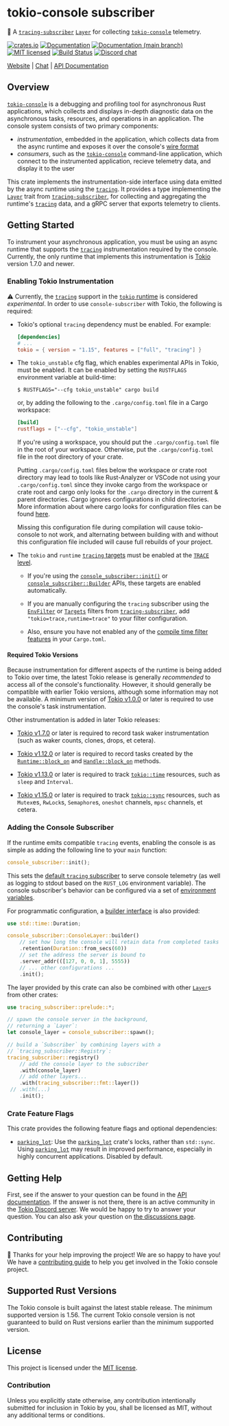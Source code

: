 # tokio-console subscriber

&#x1F4E1;&#xFE0F;  A [`tracing-subscriber`] [`Layer`] for collecting
[`tokio-console`] telemetry.

[![crates.io][crates-badge]][crates-url]
[![Documentation][docs-badge]][docs-url]
[![Documentation (`main` branch)][docs-main-badge]][docs-main-url]
[![MIT licensed][mit-badge]][mit-url]
[![Build Status][actions-badge]][actions-url]
[![Discord chat][discord-badge]][discord-url]

[Website](https://tokio.rs) | [Chat][discord-url] | [API Documentation][docs-url]

[crates-badge]: https://img.shields.io/crates/v/console-subscriber.svg
[crates-url]: https://crates.io/crates/console-subscriber
[docs-badge]: https://docs.rs/console-subscriber/badge.svg
[docs-url]: https://docs.rs/console-subscriber
[docs-main-badge]: https://img.shields.io/netlify/0e5ffd50-e1fa-416e-b147-a04dab28cfb1?label=docs%20%28main%20branch%29
[docs-main-url]: https://tokio-console.netlify.app/console_subscriber/
[mit-badge]: https://img.shields.io/badge/license-MIT-blue.svg
[mit-url]: ../LICENSE
[actions-badge]: https://github.com/tokio-rs/console/workflows/CI/badge.svg
[actions-url]:https://github.com/tokio-rs/console/actions?query=workflow%3ACI
[discord-badge]: https://img.shields.io/discord/500028886025895936?logo=discord&label=discord&logoColor=white

## Overview

[`tokio-console`] is a debugging and profiling tool for asynchronous Rust
applications, which collects and displays in-depth diagnostic data on the
asynchronous tasks, resources, and operations in an application. The console
system consists of two primary components:

* _instrumentation_, embedded in the application, which collects data from the
  async runtime and exposes it over the console's [wire format]
* _consumers_, such as the [`tokio-console`] command-line application, which
  connect to the instrumented application, recieve telemetry data, and display
  it to the user

This crate implements the instrumentation-side interface using data
emitted by the async runtime using the [`tracing`]. It provides a type
implementing the [`Layer`] trait from [`tracing-subscriber`], for collecting and
aggregating the runtime's [`tracing`] data, and a gRPC server that exports
telemetry to clients.

[wire format]: https://crates.io/crates/console-api

## Getting Started

To instrument your asynchronous application, you must be using an async runtime
that supports the [`tracing`] instrumentation required by the console.
Currently, the only runtime that implements this instrumentation is [Tokio]
version 1.7.0 and newer.

### Enabling Tokio Instrumentation

&#x26A0;&#xFE0F; Currently, the [`tracing`] support in the [`tokio`
runtime][Tokio] is considered *experimental*. In order to use
`console-subscriber` with Tokio, the following is required:

* Tokio's optional `tracing` dependency must be enabled. For example:
  ```toml
  [dependencies]
  # ...
  tokio = { version = "1.15", features = ["full", "tracing"] }
  ```

* The `tokio_unstable` cfg flag, which enables experimental APIs in Tokio, must
  be enabled. It can be enabled by setting the `RUSTFLAGS` environment variable
  at build-time:
  ```shell
  $ RUSTFLAGS="--cfg tokio_unstable" cargo build
  ```
  or, by adding the following to the `.cargo/config.toml` file in a Cargo workspace:
  ```toml
  [build]
  rustflags = ["--cfg", "tokio_unstable"]
  ```
  If you're using a workspace, you should put the `.cargo/config.toml` file in the root of your workspace.
  Otherwise, put the `.cargo/config.toml` file in the root directory of your crate.
  
  Putting `.cargo/config.toml` files below the workspace or crate root directory may lead to tools like
  Rust-Analyzer or VSCode not using your `.cargo/config.toml` since they invoke cargo from
  the workspace or crate root and cargo only looks for the `.cargo` directory in the current & parent directories.
  Cargo ignores configurations in child directories.
  More information about where cargo looks for configuration files can be found
  [here](https://doc.rust-lang.org/cargo/reference/config.html).

  Missing this configuration file during compilation will cause tokio-console to not work, and alternating
  between building with and without this configuration file included will cause
  full rebuilds of your project.

* The `tokio` and `runtime` [`tracing` targets] must be enabled at the [`TRACE`
  level].

  + If you're using the [`console_subscriber::init()`][init] or
  [`console_subscriber::Builder`][builder] APIs, these targets are enabled
  automatically.

  + If you are manually configuring the `tracing` subscriber using the
  [`EnvFilter`] or [`Targets`] filters from [`tracing-subscriber`], add
  `"tokio=trace,runtime=trace"` to your filter configuration.

  + Also, ensure you have not enabled any of the [compile time filter 
    features][compile_time_filters] in your `Cargo.toml`.
  
#### Required Tokio Versions

Because instrumentation for different aspects of the runtime is being added to
Tokio over time, the latest Tokio release is generally *recommended* to access all of
the console's functionality. However, it should generally be compatible with
earlier Tokio versions, although some information may not be available. A
minimum version of [Tokio v1.0.0] or later is required to use the console's
task instrumentation. 

Other instrumentation is added in later Tokio releases:

* [Tokio v1.7.0] or later is required to record task waker instrumentation (such
  as waker counts, clones, drops, et cetera).

* [Tokio v1.12.0] or later is required to record tasks created by the
  [`Runtime::block_on`] and [`Handle::block_on`] methods.

* [Tokio v1.13.0] or later is required to track [`tokio::time`] resources, such
  as `sleep` and `Interval`.

* [Tokio v1.15.0] or later is required to track [`tokio::sync`] resources, such
  as `Mutex`es, `RwLock`s, `Semaphore`s, `oneshot` channels, `mpsc` channels, et
  cetera. 
     
[Tokio v1.0.0]: https://github.com/tokio-rs/tokio/releases/tag/tokio-1.0.0
[Tokio v1.7.0]: https://github.com/tokio-rs/tokio/releases/tag/tokio-1.7.0
[Tokio v1.12.0]:https://github.com/tokio-rs/tokio/releases/tag/tokio-1.12.0
[`Runtime::block_on`]: https://docs.rs/tokio/1/tokio/runtime/struct.Runtime.html#method.block_on
[`Handle::block_on`]: https://docs.rs/tokio/1/tokio/runtime/struct.Handle.html#method.block_on
[Tokio v1.13.0]: https://github.com/tokio-rs/tokio/releases/tag/tokio-1.13.0
[`tokio::time`]: https://docs.rs/tokio/1/tokio/time/index.html
[Tokio v1.15.0]: https://github.com/tokio-rs/tokio/releases/tag/tokio-1.13.0
[`tokio::sync`]: https://docs.rs/tokio/1/tokio/sync/index.html
[`tracing` targets]: https://docs.rs/tracing/latest/tracing/struct.Metadata.html
[`TRACE` level]: https://docs.rs/tracing/latest/tracing/struct.Level.html#associatedconstant.TRACE
[`EnvFilter`]: https://docs.rs/tracing-subscriber/latest/tracing_subscriber/filter/struct.EnvFilter.html
[`Targets`]: https://docs.rs/tracing-subscriber/latest/tracing_subscriber/filter/targets/struct.Targets.html
[builder]: https:/docs.rs/console-subscriber/latest/console_subscriber/struct.builder.html
[init]: https:/docs.rs/console-subscriber/latest/console_subscriber/fn.init.html
[compile_time_filters]: https://docs.rs/tracing/latest/tracing/level_filters/index.html#compile-time-filters

### Adding the Console Subscriber

If the runtime emits compatible `tracing` events, enabling the console is as
simple as adding the following line to your `main` function:

```rust
console_subscriber::init();
```

This sets the [default `tracing` subscriber][default] to serve console telemetry
(as well as logging to stdout based on the `RUST_LOG` environment variable). The
console subscriber's behavior can be configured via a set of
[environment variables][env].

For programmatic configuration, a [builder interface][builder] is also provided:

```rust
use std::time::Duration;

console_subscriber::ConsoleLayer::builder()
    // set how long the console will retain data from completed tasks
    .retention(Duration::from_secs(60))
    // set the address the server is bound to
    .server_addr(([127, 0, 0, 1], 5555))
    // ... other configurations ...
    .init();
```

The layer provided by this crate can also be combined with other [`Layer`]s from
other crates:

```rust
use tracing_subscriber::prelude::*;

// spawn the console server in the background,
// returning a `Layer`:
let console_layer = console_subscriber::spawn();

// build a `Subscriber` by combining layers with a
// `tracing_subscriber::Registry`:
tracing_subscriber::registry()
    // add the console layer to the subscriber
    .with(console_layer)
    // add other layers...
    .with(tracing_subscriber::fmt::layer())
 // .with(...)
    .init();
```

[`tracing`]: https://crates.io/crates/tracing
[`tracing-subscriber`]: https://crates.io/crates/tracing-subscriber
[`Layer`]:https://docs.rs/tracing-subscriber/0.3/tracing_subscriber/layer/index.html
[default]: https://docs.rs/tracing/latest/tracing/#in-executables
[env]: https://docs.rs/console-subscriber/latest/console_subscriber/struct.Builder.html#method.with_default_env
[builder]: https://docs.rs/console-subscriber/latest/console_subscriber/struct.Builder.html
[`tokio-console`]: https://github.com/tokio-rs/console
[Tokio]: https://tokio.rs

### Crate Feature Flags

This crate provides the following feature flags and optional dependencies:

* [`parking_lot`]: Use the [`parking_lot`] crate's locks, rather than `std::sync`.
  Using [`parking_lot`] may result in improved performance, especially in highly
  concurrent applications. Disabled by default.

[`parking_lot`]: https://crates.io/crates/parking_lot

## Getting Help

First, see if the answer to your question can be found in the
[API documentation]. If the answer is not there, there is an active community in
the [Tokio Discord server][discord-url]. We would be happy to try to answer your
question. You can also ask your question on [the discussions page][discussions].

[API documentation]: https://docs.rs/console-subscriber
[discussions]: https://github.com/tokio-rs/console/discussions
[discord-url]: https://discord.gg/tokio

## Contributing

&#x1f388; Thanks for your help improving the project! We are so happy to have
you! We have a [contributing guide][guide] to help you get involved in the Tokio
console project.

[guide]: https://github.com/tokio-rs/console/blob/main/CONTRIBUTING.md

## Supported Rust Versions

The Tokio console is built against the latest stable release. The minimum
supported version is 1.56. The current Tokio console version is not guaranteed
to build on Rust versions earlier than the minimum supported version.

## License

This project is licensed under the [MIT license].

[MIT license]: https://github.com/tokio-rs/console/blob/main/LICENSE

### Contribution

Unless you explicitly state otherwise, any contribution intentionally submitted
for inclusion in Tokio by you, shall be licensed as MIT, without any additional
terms or conditions.
